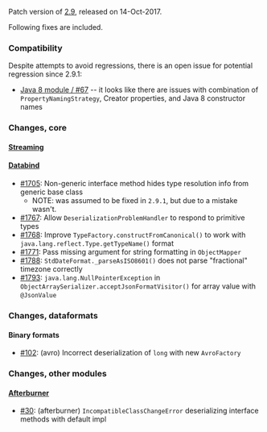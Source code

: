 Patch version of [2.9](Jackson-Release-2.9), released on 14-Oct-2017.

Following fixes are included.

### Compatibility

Despite attempts to avoid regressions, there is an open issue for potential regression since 2.9.1:

* [Java 8 module / #67](https://github.com/FasterXML/jackson-modules-java8/issues/67) -- it looks like there are issues with combination of `PropertyNamingStrategy`, Creator properties, and Java 8 constructor names

### Changes, core

#### [Streaming](../../jackson-core)

#### [Databind](../../jackson-databind)

* [#1705](../../jackson-databind/issues/1705): Non-generic interface method hides type resolution info from generic base class
    * NOTE: was assumed to be fixed in `2.9.1`, but due to a mistake wasn't.
* [#1767](../../jackson-databind/issues/1767): Allow `DeserializationProblemHandler` to respond to primitive types
* [#1768](../../jackson-databind/issues/1768): Improve `TypeFactory.constructFromCanonical()` to work with `java.lang.reflect.Type.getTypeName()` format
* [#1771](../../jackson-databind/issues/1771): Pass missing argument for string formatting in `ObjectMapper`
* [#1788](../../jackson-databind/issues/1788): `StdDateFormat._parseAsISO8601()` does not parse "fractional" timezone correctly
* [#1793](../../jackson-databind/issues/1793): `java.lang.NullPointerException` in `ObjectArraySerializer.acceptJsonFormatVisitor()` for array value with `@JsonValue`

### Changes, dataformats

#### Binary formats

* [#102](../../jackson-dataformats-binary/issues/102): (avro) Incorrect deserialization of `long` with new `AvroFactory`

### Changes, other modules

#### [Afterburner](../../jackson-modules-base/tree/master/afterburner)

* [#30](../../jackson-modules-base/issues/30): (afterburner) `IncompatibleClassChangeError` deserializing interface methods with default impl
